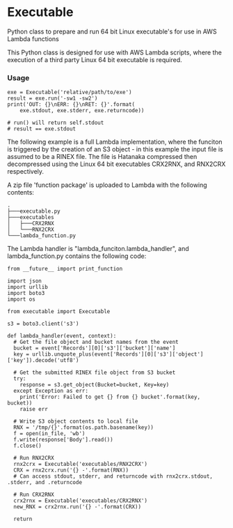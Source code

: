 # Executable
Python class to prepare and run 64 bit Linux executable's for use in AWS Lambda functions

This Python class is designed for use with AWS Lambda scripts, where the execution of a third party Linux 64 bit executable is required.

### Usage

```
exe = Executable('relative/path/to/exe')
result = exe.run('-sw1 -sw2')
print('OUT: {}\nERR: {}\nRET: {}'.format(
    exe.stdout, exe.stderr, exe.returncode))
    
# run() will return self.stdout
# result == exe.stdout
```

The following example is a full Lambda implementation, where the funciton is triggered by the creation of an S3 object - in this example the input file is assumed to be a RINEX file. The file is Hatanaka compressed then decompressed using the Linux 64 bit executables CRX2RNX, and RNX2CRX respectively. 

A zip file 'function package' is uploaded to Lambda with the following contents:

```
.
├───executable.py
├───executables
│   ├───CRX2RNX
│   └───RNX2CRX
└───lambda_function.py
```

The Lambda handler is "lambda_funciton.lambda_handler", and lambda_function.py contains the following code:

```
from __future__ import print_function

import json
import urllib
import boto3
import os

from executable import Executable

s3 = boto3.client('s3')

def lambda_handler(event, context):
  # Get the file object and bucket names from the event
  bucket = event['Records'][0]['s3']['bucket']['name']
  key = urllib.unquote_plus(event['Records'][0]['s3']['object']['key']).decode('utf8')

  # Get the submitted RINEX file object from S3 bucket
  try:
    response = s3.get_object(Bucket=bucket, Key=key)
  except Exception as err:
    print('Error: Failed to get {} from {} bucket'.format(key, bucket))
    raise err
	
  # Write S3 object contents to local file
  RNX = '/tmp/{}'.format(os.path.basename(key))
  f = open(in_file, 'wb')
  f.write(response['Body'].read())
  f.close()
  
  # Run RNX2CRX
  rnx2crx = Executable('executables/RNX2CRX')
  CRX = rnx2crx.run('{} -'.format(RNX))
  # Can access stdout, stderr, and returncode with rnx2crx.stdout, .stderr, and .returncode
  
  # Run CRX2RNX
  crx2rnx = Executable('executables/CRX2RNX')
  new_RNX = crx2rnx.run('{} -'.format(CRX))
    
  return
```
